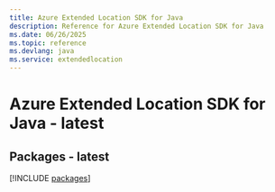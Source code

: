 ```yaml
---
title: Azure Extended Location SDK for Java
description: Reference for Azure Extended Location SDK for Java
ms.date: 06/26/2025
ms.topic: reference
ms.devlang: java
ms.service: extendedlocation
---
```

# Azure Extended Location SDK for Java - latest
## Packages - latest
[!INCLUDE [packages](extended-location-index.md)]